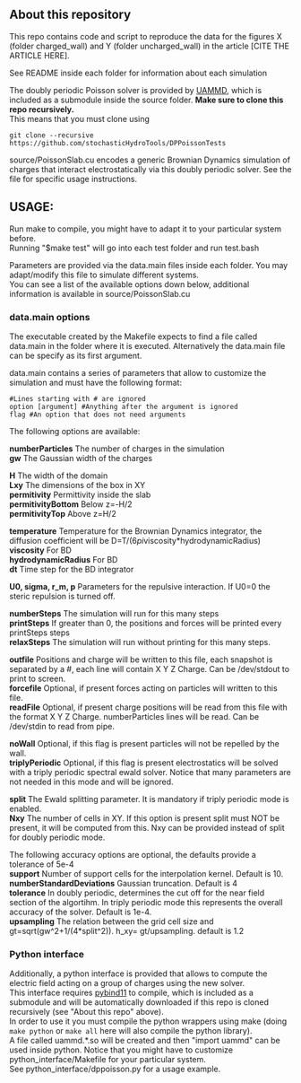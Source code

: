 ## About this repository 

This repo contains code and script to reproduce the data for the figures X (folder charged_wall) and Y (folder uncharged_wall) in the article [CITE THE ARTICLE HERE].  

See README inside each folder for information about each simulation  

The doubly periodic Poisson solver is provided by [UAMMD](https://github.com/RaulPPelaez/uammd), which is included as a submodule inside the source folder. **Make sure to clone this repo recursively.**  
This means that you must clone using  
```shell
git clone --recursive https://github.com/stochasticHydroTools/DPPoissonTests
```
source/PoissonSlab.cu encodes a generic Brownian Dynamics simulation of charges that interact electrostatically via this doubly periodic solver. See the file for specific usage instructions.  

## USAGE:  

Run make to compile, you might have to adapt it to your particular system before.  
Running "$make test" will go into each test folder and run test.bash  

Parameters are provided via the data.main files inside each folder. You may adapt/modify this file to simulate different systems.   
You can see a list of the available options down below, additional information is available in source/PoissonSlab.cu  

### data.main options

The executable created by the Makefile expects to find a file called data.main in the folder where it is executed. Alternatively the data.main file can be specify as its first argument.  

data.main contains a series of parameters that allow to customize the simulation and must have the following  format:  
```shell  
#Lines starting with # are ignored  
option [argument] #Anything after the argument is ignored  
flag #An option that does not need arguments  
```

The following options are available:  
  
**numberParticles** The number of charges in the simulation  
**gw** The Gaussian width of the charges  

**H** The width of the domain  
**Lxy** The dimensions of the box in XY  
**permitivity** Permittivity inside the slab  
**permitivityBottom** Below z=-H/2  
**permitivityTop** Above z=H/2  

**temperature** Temperature for the Brownian Dynamics integrator, the diffusion coefficient will be D=T/(6*pi*viscosity*hydrodynamicRadius)  
**viscosity** For BD  
**hydrodynamicRadius** For BD  
**dt** Time step for the BD integrator  

**U0, sigma, r_m, p** Parameters for the repulsive interaction. If U0=0 the steric repulsion is turned off.   

**numberSteps** The simulation will run for this many steps  
**printSteps** If greater than 0, the positions and forces will be printed every printSteps steps  
**relaxSteps** The simulation will run without printing for this many steps.  

**outfile** Positions and charge will be written to this file, each snapshot is separated by a #, each line will contain X Y Z Charge. Can be /dev/stdout to print to screen.  
**forcefile** Optional, if present forces acting on particles will written to this file.  
**readFile** Optional, if present charge positions will be read from this file with the format X Y Z Charge. numberParticles lines will be read. Can be /dev/stdin to read from pipe.  

**noWall** Optional, if this flag is present particles will not be repelled by the wall.  
**triplyPeriodic** Optional, if this flag is present electrostatics will be solved with a triply periodic spectral ewald solver. Notice that many parameters are not needed in this mode and will be ignored.  

**split** The Ewald splitting parameter. It is mandatory if triply periodic mode is enabled.  
**Nxy** The number of cells in XY. If this option is present split must NOT be present, it will be computed from this. Nxy can be provided instead of split for doubly periodic mode.  

The following accuracy options are optional, the defaults provide a tolerance of 5e-4  
**support** Number of support cells for the interpolation kernel. Default is 10.  
**numberStandardDeviations** Gaussian truncation. Default is 4  
**tolerance** In doubly periodic, determines the cut off for the near field section of the algortihm. In triply periodic mode this represents the overall accuracy of the solver. Default is 1e-4.   
**upsampling** The relation between the grid cell size and gt=sqrt(gw^2+1/(4*split^2)). h_xy= gt/upsampling. default is 1.2  
  
### Python interface

Additionally, a python interface is provided that allows to compute the electric field acting on a group of charges using the new solver.  
This interface requires [pybind11](https://github.com/pybind/pybind11) to compile, which is included as a submodule and will be automatically downloaded if this repo is cloned recursively (see "About this repo" above).  
In order to use it you must compile the python wrappers using make (doing ```make python``` or ```make all``` here will also compile the python library).  
A file called uammd.*.so will be created and then "import uammd" can be used inside python. Notice that you might have to customize python\_interface/Makefile for your particular system.  
See python_interface/dppoisson.py for a usage example.  

